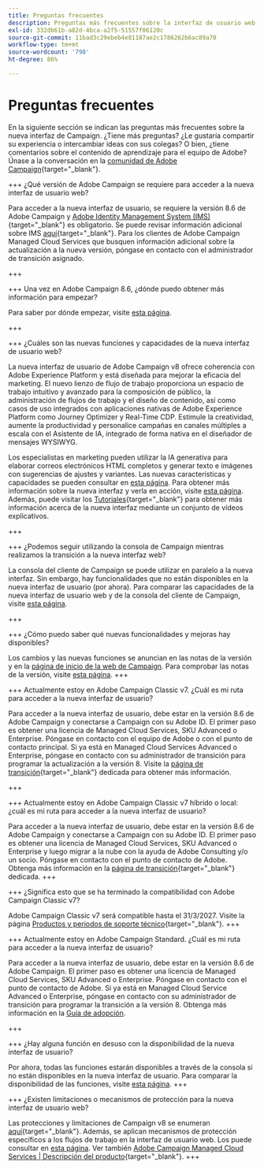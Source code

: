 ```yaml
---
title: Preguntas frecuentes
description: Preguntas más frecuentes sobre la interfaz de usuario web de Campaign
exl-id: 332db61b-a82d-4bca-a2f5-51557f06120c
source-git-commit: 11bad3c29ebeb4e81187ae2c1786262b6ac89a70
workflow-type: tm+mt
source-wordcount: '798'
ht-degree: 86%

---
```


# Preguntas frecuentes

En la siguiente sección se indican las preguntas más frecuentes sobre la nueva interfaz de Campaign. ¿Tiene más preguntas? ¿Le gustaría compartir su experiencia o intercambiar ideas con sus colegas? O bien, ¿tiene comentarios sobre el contenido de aprendizaje para el equipo de Adobe? Únase a la conversación en la [comunidad de Adobe Campaign](https://experienceleaguecommunities.adobe.com/t5/adobe-campaign-classic-v7/ct-p/adobe-campaign-classic-community?profile.language=es){target="_blank"}.


+++ ¿Qué versión de Adobe Campaign se requiere para acceder a la nueva interfaz de usuario web?

Para acceder a la nueva interfaz de usuario, se requiere la versión 8.6 de Adobe Campaign y [Adobe Identity Management System (IMS)](https://helpx.adobe.com/es/enterprise/using/identity.html){target="_blank"} es obligatorio. Se puede revisar información adicional sobre IMS [aquí](https://experienceleague.adobe.com/es/docs/campaign/technotes-ac/tn-new/migrate-users-to-ims){target="_blank"}. Para los clientes de Adobe Campaign Managed Cloud Services que busquen información adicional sobre la actualización a la nueva versión, póngase en contacto con el administrador de transición asignado.

+++

+++ Una vez en Adobe Campaign 8.6, ¿dónde puedo obtener más información para empezar?

Para saber por dónde empezar, visite [esta página](../get-started/get-started.md).

+++

+++ ¿Cuáles son las nuevas funciones y capacidades de la nueva interfaz de usuario web?

La nueva interfaz de usuario de Adobe Campaign v8 ofrece coherencia con Adobe Experience Platform y está diseñada para mejorar la eficacia del marketing. El nuevo lienzo de flujo de trabajo proporciona un espacio de trabajo intuitivo y avanzado para la composición de público, la administración de flujos de trabajo y el diseño de contenido, así como casos de uso integrados con aplicaciones nativas de Adobe Experience Platform como Journey Optimizer y Real-Time CDP.  Estimule la creatividad, aumente la productividad y personalice campañas en canales múltiples a escala con el Asistente de IA, integrado de forma nativa en el diseñador de mensajes WYSIWYG.

Los especialistas en marketing pueden utilizar la IA generativa para elaborar correos electrónicos HTML completos y generar texto e imágenes con sugerencias de ajustes y variantes. Las nuevas características y capacidades se pueden consultar en [esta página](../rn/whats-new.md). Para obtener más información sobre la nueva interfaz y verla en acción, visite [esta página](../get-started/user-interface.md). Además, puede visitar los [Tutoriales](https://experienceleague.adobe.com/es/docs/campaign-web-learn/tutorials/overview){target="_blank"} para obtener más información acerca de la nueva interfaz mediante un conjunto de vídeos explicativos.

+++

+++  ¿Podemos seguir utilizando la consola de Campaign mientras realizamos la transición a la nueva interfaz web?

La consola del cliente de Campaign se puede utilizar en paralelo a la nueva interfaz. Sin embargo, hay funcionalidades que no están disponibles en la nueva interfaz de usuario (por ahora). Para comparar las capacidades de la nueva interfaz de usuario web y de la consola del cliente de Campaign, visite [esta página](../get-started/capability-matrix.md).

+++

+++ ¿Cómo puedo saber qué nuevas funcionalidades y mejoras hay disponibles?

Los cambios y las nuevas funciones se anuncian en las notas de la versión y en la [página de inicio de la web de Campaign](../get-started/user-interface.md#user-interface-home). Para comprobar las notas de la versión, visite [esta página](../rn/release-notes.md).
+++


+++  Actualmente estoy en Adobe Campaign Classic v7. ¿Cuál es mi ruta para acceder a la nueva interfaz de usuario?

Para acceder a la nueva interfaz de usuario, debe estar en la versión 8.6 de Adobe Campaign y conectarse a Campaign con su Adobe ID. El primer paso es obtener una licencia de Managed Cloud Services, SKU Advanced o Enterprise. Póngase en contacto con el equipo de Adobe o con el punto de contacto principal. Si ya está en Managed Cloud Services Advanced o Enterprise, póngase en contacto con su administrador de transición para programar la actualización a la versión 8. Visite la [página de transición](https://experienceleague.adobe.com/es/docs/campaign/campaign-v8/new/v7-to-v8){target="_blank"} dedicada para obtener más información.

+++

+++  Actualmente estoy en Adobe Campaign Classic v7 híbrido o local: ¿cuál es mi ruta para acceder a la nueva interfaz de usuario?

Para acceder a la nueva interfaz de usuario, debe estar en la versión 8.6 de Adobe Campaign y conectarse a Campaign con su Adobe ID. El primer paso es obtener una licencia de Managed Cloud Services, SKU Advanced o Enterprise y luego migrar a la nube con la ayuda de Adobe Consulting y/o un socio. Póngase en contacto con el punto de contacto de Adobe. Obtenga más información en la [página de transición](https://experienceleague.adobe.com/es/docs/campaign/campaign-v8/new/v7-to-v8){target="_blank"} dedicada.
+++

+++ ¿Significa esto que se ha terminado la compatibilidad con Adobe Campaign Classic v7?

Adobe Campaign Classic v7 será compatible hasta el 31/3/2027. Visite la página [Productos y periodos de soporte técnico](https://helpx.adobe.com/es/support/programs/eol-matrix.html){target="_blank"}.
+++

+++ Actualmente estoy en Adobe Campaign Standard. ¿Cuál es mi ruta para acceder a la nueva interfaz de usuario?

Para acceder a la nueva interfaz de usuario, debe estar en la versión 8.6 de Adobe Campaign. El primer paso es obtener una licencia de Managed Cloud Services, SKU Advanced o Enterprise. Póngase en contacto con el punto de contacto de Adobe. Si ya está en Managed Cloud Service Advanced o Enterprise, póngase en contacto con su administrador de transición para programar la transición a la versión 8. Obtenga más información en la [Guía de adopción](../../adoption/home.md).

+++


+++ ¿Hay alguna función en desuso con la disponibilidad de la nueva interfaz de usuario?

Por ahora, todas las funciones estarán disponibles a través de la consola si no están disponibles en la nueva interfaz de usuario. Para comparar la disponibilidad de las funciones, visite [esta página](../get-started/capability-matrix.md).
+++


+++ ¿Existen limitaciones o mecanismos de protección para la nueva interfaz de usuario web?

Las protecciones y limitaciones de Campaign v8 se enumeran [aquí](https://experienceleague.adobe.com/es/docs/campaign/campaign-v8/releases/ac-guardrails){target="_blank"}. Además, se aplican mecanismos de protección específicos a los flujos de trabajo en la interfaz de usuario web. Los puede consultar en [esta página](../get-started/guardrails.md). Ver también [Adobe Campaign Managed Cloud Services | Descripción del producto](https://helpx.adobe.com/es/legal/product-descriptions/adobe-campaign-managed-cloud-services.html){target="_blank"}.
+++
